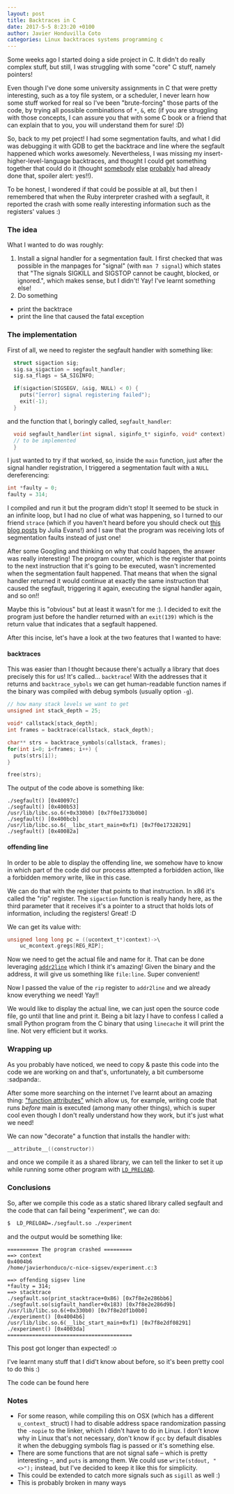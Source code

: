 ```yaml
---
layout: post
title: Backtraces in C
date: 2017-5-5 8:23:20 +0100
author: Javier Honduvilla Coto
categories: Linux backtraces systems programming c
---
```


Some weeks ago I started doing a side project in C. It didn't do really complex stuff, but still, I was struggling with some "core" C stuff, namely pointers!

Even though I've done some university assignments in C that were pretty interesting, such as a toy file system, or a scheduler, I never learn how some stuff worked for real so I've been "brute-forcing" those parts of the code, by trying all possible combinations of `*`, `&`, etc (if you are struggling with those concepts, I can assure you that with some C book or a friend that can explain that to you, you will understand them for sure! :D)

So, back to my pet project! I had some segmentation faults, and what I did was debugging it with GDB to get the backtrace and line where the segfault happened which works awesomely. Nevertheless, I was missing my insert-higher-level-language backtraces, and thought I could get something together that could do it (thought [somebody](https://www.gnu.org/software/libsigsegv/) [else](https://github.com/ddopson/node-segfault-handler) [probably](http://faulthandler.readthedocs.io/) had already done that, spoiler alert: yes!!).

To be honest, I wondered if that could be possible at all, but then I remembered that when the Ruby interpreter crashed with a segfault, it reported the crash with some really interesting information such as the registers' values :)

### The idea

What I wanted to do was roughly:
1. Install a signal handler for a segmentation fault. I first checked that was possible in the manpages for "signal" (with `man 7 signal`) which states that "The signals SIGKILL and SIGSTOP cannot be caught, blocked, or ignored.", which makes sense, but I didn't! Yay! I've learnt something else!
2. Do something
  - print the backtrace
  - print the line that caused the fatal exception

### The implementation
First of all, we need to register the segfault handler with something like:
```c
  struct sigaction sig;
  sig.sa_sigaction = segfault_handler;
  sig.sa_flags = SA_SIGINFO;

  if(sigaction(SIGSEGV, &sig, NULL) < 0) {
    puts("[error] signal registering failed");
    exit(-1);
  }
```
and the function that I, boringly called, `segfault_handler`:
```c
  void segfault_handler(int signal, siginfo_t* siginfo, void* context) {
  // to be implemented
  }
```

I just wanted to try if that worked, so, inside the `main` function, just after the signal handler registration, I triggered a segmentation fault with a `NULL` dereferencing:
```c
int *faulty = 0;
faulty = 314;
```

I compiled and run it but the program didn't stop! It seemed to be stuck in an infinite loop, but I had no clue of what was happening, so I turned to our friend `strace` (which if you haven't heard before you should check out [this blog posts](https://jvns.ca/categories/strace/) by Julia Evans!) and I saw that the program was receiving lots of segmentation faults instead of just one!

After some Googling and thinking on why that could happen, the answer was really interesting! The program counter, which is the register that points to the next instruction that it's going to be executed, wasn't incremented when the segmentation fault happened. That means that when the signal handler returned it would continue at exactly the same instruction that caused the segfault, triggering it again, executing the signal handler again, and so on!!

Maybe this is "obvious" but at least it wasn't for me :). I decided to exit the program just before the handler returned with an `exit(139)` which is the return value that indicates that a segfault happened.

After this incise, let's have a look at the two features that I wanted to have:

#### backtraces
This was easier than I thought because there's actually a library that does precisely this for us! It's called... `backtrace`! With the addresses that it returns and `backtrace_sybols` we can get human-readable function names if the binary was compiled with debug symbols (usually option `-g`).

```c
// how many stack levels we want to get
unsigned int stack_depth = 25;

void* callstack[stack_depth];
int frames = backtrace(callstack, stack_depth);

char** strs = backtrace_symbols(callstack, frames);
for(int i=0; i<frames; i++) {
  puts(strs[i]);
}

free(strs);
```

The output of the code above is something like:
```
./segfault() [0x40097c]
./segfault() [0x400b53]
/usr/lib/libc.so.6(+0x330b0) [0x7f0e1733b0b0]
./segfault() [0x400bcb]
/usr/lib/libc.so.6(__libc_start_main+0xf1) [0x7f0e17328291]
./segfault() [0x40082a]
```

#### offending line
In order to be able to display the offending line, we somehow have to know in which part of the code did our process attempted a forbidden action, like a forbidden memory write, like in this case.

We can do that with the register that points to that instruction. In x86 it's called the "rip" register. The `sigaction` function is really handy here, as the third parameter that it receives it's a pointer to a struct that holds lots of information, including the registers! Great! :D

We can get its value with:
```c
unsigned long long pc = ((ucontext_t*)context)->\
    uc_mcontext.gregs[REG_RIP];
```

Now we need to get the actual file and name for it. That can be done leveraging [`addr2line`](https://sourceware.org/binutils/docs-2.21/binutils/addr2line.html) which I think it's amazing! Given the binary and the address, it will give us something like `file:line`. Super convenient!

Now I passed the value of the `rip` register to `addr2line` and we already know everything we need! Yay!!

We would like to display the actual line, we can just open the source code file, go until that line and print it. Being a bit lazy I have to confess I called a small Python program from the C binary that using `linecache` it will print the line. Not very efficient but it works.

### Wrapping up
As you probably have noticed, we need to copy & paste this code into the code we are working on and that's, unfortunately, a bit cumbersome :sadpanda:.

After some more searching on the internet I've learnt about an amazing thing: ["function attributes"](https://gcc.gnu.org/onlinedocs/gcc-4.3.3/gcc/Function-Attributes.html) which allow us, for example, writing code that runs _before_ main is executed (among many other things), which is super cool even though I don't really understand how they work, but it's just what we need!

We can now "decorate" a function that installs the handler with:
```c
__attribute__((constructor))
```

and once we compile it as a shared library, we can tell the linker to set it up while running some other program with [`LD_PRELOAD`](https://rafalcieslak.wordpress.com/2013/04/02/dynamic-linker-tricks-using-ld_preload-to-cheat-inject-features-and-investigate-programs/).

### Conclusions
So, after we compile this code as a static shared library called segfault and the code that can fail being "experiment", we can do:
```bash
$  LD_PRELOAD=./segfault.so ./experiment
```

and the output would be something like:

```
========== The program crashed =========
==> context
0x4004b6
/home/javierhonduco/c-nice-sigsev/experiment.c:3

==> offending sigsev line
*faulty = 314;
==> stacktrace
./segfault.so(print_stacktrace+0x86) [0x7f8e2e286bb6]
./segfault.so(sigfault_handler+0x183) [0x7f8e2e286d9b]
/usr/lib/libc.so.6(+0x330b0) [0x7f8e2df1b0b0]
./experiment() [0x4004b6]
/usr/lib/libc.so.6(__libc_start_main+0xf1) [0x7f8e2df08291]
./experiment() [0x4003da]
========================================
```

This post got longer than expected! :o

I've learnt many stuff that I did't know about before, so it's been pretty cool to do this :)

The code can be found here
### Notes
* For some reason, while compiling this on OSX (which has a different `u_context_` struct) I had to disable address space randomization passing the `-nopie` to the linker, which I didn't have to do in Linux. I don't know why in Linux that's not necessary, don't know if `gcc` by default disables it when the debugging symbols flag is passed or it's something else.
* There are some functions that are not signal safe – which is pretty interesting –, and `puts` is among them. We could use `write(stdout, "<>");` instead, but I've decided to keep it like this for simplicity.
* This could be extended to catch more signals such as `sigill` as well :)
* This is probably broken in many ways
